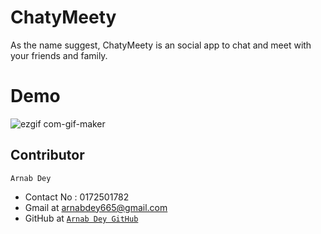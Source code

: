 # ChatyMeety
As the name suggest, ChatyMeety is an social app to chat and meet with your friends and family.


# Demo
![ezgif com-gif-maker](https://user-images.githubusercontent.com/58462502/141779647-00074b82-6f46-4c97-8d20-c97f5be76aa4.gif)


## Contributor

 ```
 Arnab Dey
 ```
- Contact No : 0172501782
- Gmail at arnabdey665@gmail.com
- GitHub at <a href="https://github.com/arnabdey24" target="_blank">`Arnab Dey GitHub`</a>
